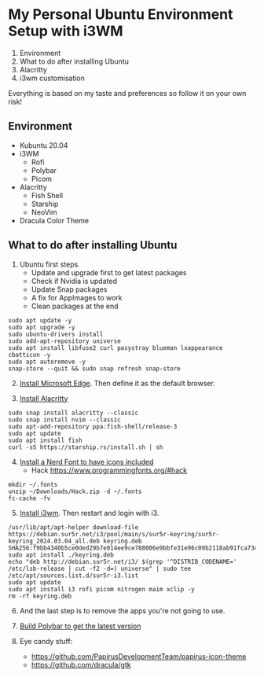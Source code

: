 # My Personal Ubuntu Environment Setup with i3WM
1. Environment
2. What to do after installing Ubuntu
3. Alacritty
4. i3wm customisation

Everything is based on my taste and preferences so follow it on your own risk!  

## Environment
- Kubuntu 20.04
- i3WM
    - Rofi
    - Polybar
    - Picom
- Alacritty
    - Fish Shell
    - Starship
    - NeoVim
- Dracula Color Theme

## What to do after installing Ubuntu
1. Ubuntu first steps.
    - Update and upgrade first to get latest packages
    - Check if Nvidia is updated
    - Update Snap packages
    - A fix for AppImages to work
    - Clean packages at the end
```shell
sudo apt update -y
sudo apt upgrade -y
sudo ubuntu-drivers install
sudo add-apt-repository universe
sudo apt install libfuse2 curl pasystray blueman lxappearance cbatticon -y
sudo apt autoremove -y
snap-store --quit && sudo snap refresh snap-store
```  

2. [Install Microsoft Edge](https://www.microsoft.com/en-us/edge/download?form=MA13FJ). Then define it as the default browser.

3. [Install Alacritty](https://snapcraft.io/alacritty)
```shell
sudo snap install alacritty --classic
sudo snap install nvim --classic
sudo apt-add-repository ppa:fish-shell/release-3
sudo apt update
sudo apt install fish
curl -sS https://starship.rs/install.sh | sh
```  

4. [Install a Nerd Font to have icons included](https://www.nerdfonts.com/font-downloads)
    - Hack https://www.programmingfonts.org/#hack
```shell
mkdir ~/.fonts
unzip ~/Downloads/Hack.zip -d ~/.fonts
fc-cache -fv
```  

5. [Install i3wm](https://i3wm.org/docs/repositories.html). Then restart and login with i3.
```shell
/usr/lib/apt/apt-helper download-file https://debian.sur5r.net/i3/pool/main/s/sur5r-keyring/sur5r-keyring_2024.03.04_all.deb keyring.deb SHA256:f9bb4340b5ce0ded29b7e014ee9ce788006e9bbfe31e96c09b2118ab91fca734
sudo apt install ./keyring.deb
echo "deb http://debian.sur5r.net/i3/ $(grep '^DISTRIB_CODENAME=' /etc/lsb-release | cut -f2 -d=) universe" | sudo tee /etc/apt/sources.list.d/sur5r-i3.list
sudo apt update
sudo apt install i3 rofi picom nitrogen maim xclip -y
rm -rf keyring.deb
```  

6. And the last step is to remove the apps you're not going to use.

7. [Build Polybar to get the latest version](https://github.com/polybar/polybar/wiki/Compiling)

8. Eye candy stuff:
    - https://github.com/PapirusDevelopmentTeam/papirus-icon-theme
    - https://github.com/dracula/gtk
